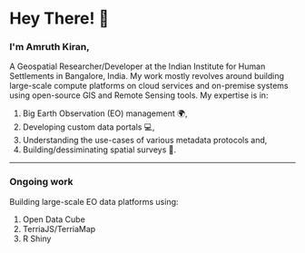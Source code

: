 # Hey There! :wave:

### I'm Amruth Kiran, 

A Geospatial Researcher/Developer at the Indian Institute for Human Settlements in Bangalore, India. My work mostly revolves around building large-scale compute platforms on cloud services and on-premise systems using open-source GIS and Remote Sensing tools. My expertise is in:
1. Big Earth Observation (EO) management :earth_africa:, 
2. Developing custom data portals :computer:, 
3. Understanding the use-cases of various metadata protocols and,
4. Building/dessiminating spatial surveys :memo:.
---
### Ongoing work
Building large-scale EO data platforms using:
1. Open Data Cube
2. TerriaJS/TerriaMap
3. R Shiny



